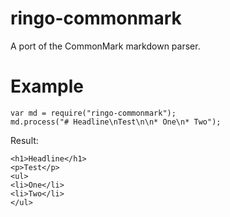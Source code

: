 # ringo-commonmark

A port of the CommonMark markdown parser.

# Example

```
var md = require("ringo-commonmark");
md.process("# Headline\nTest\n\n* One\n* Two");
```

Result:
```
<h1>Headline</h1>
<p>Test</p>
<ul>
<li>One</li>
<li>Two</li>
</ul>
```
